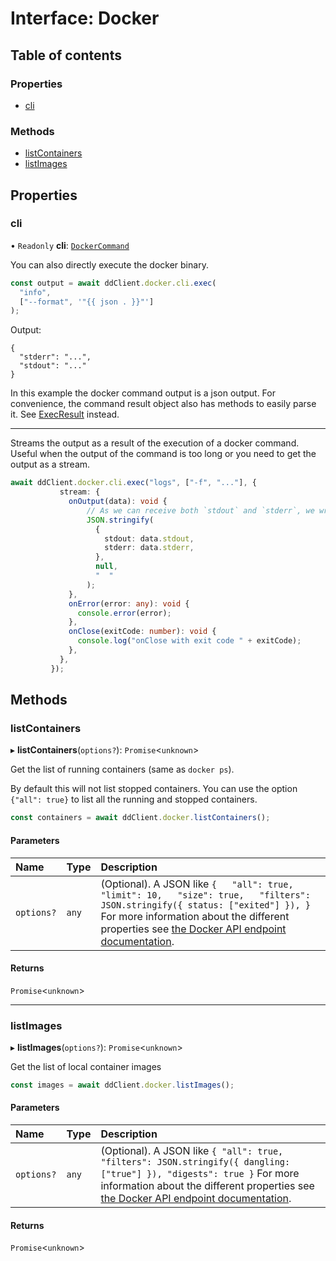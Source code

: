 # Interface: Docker

## Table of contents

### Properties

- [cli](Docker.md#cli)

### Methods

- [listContainers](Docker.md#listcontainers)
- [listImages](Docker.md#listimages)

## Properties

### cli

• `Readonly` **cli**: [`DockerCommand`](DockerCommand.md)

You can also directly execute the docker binary.

```typescript
const output = await ddClient.docker.cli.exec(
  "info",
  ["--format", '"{{ json . }}"']
);
```
Output:
```
{
  "stderr": "...",
  "stdout": "..."
}
```
In this example the docker command output is a json output.
For convenience, the command result object also has methods to easily parse it. See [ExecResult](ExecResult.md) instead.

---

Streams the output as a result of the execution of a docker command.
Useful when the output of the command is too long or you need to get the output as a stream.

```typescript linenums="1"
await ddClient.docker.cli.exec("logs", ["-f", "..."], {
           stream: {
             onOutput(data): void {
                 // As we can receive both `stdout` and `stderr`, we wrap them in a JSON object
                 JSON.stringify(
                   {
                     stdout: data.stdout,
                     stderr: data.stderr,
                   },
                   null,
                   "  "
                 );
             },
             onError(error: any): void {
               console.error(error);
             },
             onClose(exitCode: number): void {
               console.log("onClose with exit code " + exitCode);
             },
           },
         });
```

## Methods

### listContainers

▸ **listContainers**(`options?`): `Promise`<`unknown`\>

Get the list of running containers (same as `docker ps`).

By default this will not list stopped containers.
You can use the option `{"all": true}` to list all the running and stopped containers.

```typescript
const containers = await ddClient.docker.listContainers();
```

#### Parameters

| Name | Type | Description |
| :------ | :------ | :------ |
| `options?` | `any` | (Optional). A JSON like `{   "all": true,   "limit": 10,   "size": true,   "filters": JSON.stringify({ status: ["exited"] }), }`  For more information about the different properties see [the Docker API endpoint documentation](https://docs.docker.com/engine/api/v1.37/#operation/ContainerList). |

#### Returns

`Promise`<`unknown`\>

___

### listImages

▸ **listImages**(`options?`): `Promise`<`unknown`\>

Get the list of local container images

```typescript
const images = await ddClient.docker.listImages();
```

#### Parameters

| Name | Type | Description |
| :------ | :------ | :------ |
| `options?` | `any` | (Optional). A JSON like `{ "all": true, "filters": JSON.stringify({ dangling: ["true"] }), "digests": true }`  For more information about the different properties see [the Docker API endpoint documentation](https://docs.docker.com/engine/api/v1.37/#tag/Image). |

#### Returns

`Promise`<`unknown`\>
